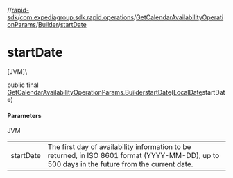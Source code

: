 //[rapid-sdk](../../../../index.md)/[com.expediagroup.sdk.rapid.operations](../../index.md)/[GetCalendarAvailabilityOperationParams](../index.md)/[Builder](index.md)/[startDate](start-date.md)

# startDate

[JVM]\

public final [GetCalendarAvailabilityOperationParams.Builder](index.md)[startDate](start-date.md)([LocalDate](https://docs.oracle.com/javase/8/docs/api/java/time/LocalDate.html)startDate)

#### Parameters

JVM

| | |
|---|---|
| startDate | The first day of availability information to be returned, in ISO 8601 format (YYYY-MM-DD), up to 500 days in the future from the current date. |
